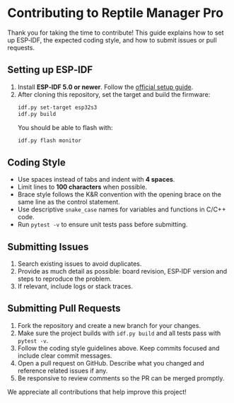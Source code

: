 # Contributing to Reptile Manager Pro

Thank you for taking the time to contribute! This guide explains how to set up ESP‑IDF, the expected coding style, and how to submit issues or pull requests.

## Setting up ESP‑IDF

1. Install **ESP‑IDF 5.0 or newer**. Follow the [official setup guide](https://docs.espressif.com/projects/esp-idf/en/latest/esp32s3/get-started/).
2. After cloning this repository, set the target and build the firmware:
   ```bash
   idf.py set-target esp32s3
   idf.py build
   ```
   You should be able to flash with:
   ```bash
   idf.py flash monitor
   ```

## Coding Style

* Use spaces instead of tabs and indent with **4 spaces**.
* Limit lines to **100 characters** when possible.
* Brace style follows the K&R convention with the opening brace on the same line as the control statement.
* Use descriptive `snake_case` names for variables and functions in C/C++ code.
* Run `pytest -v` to ensure unit tests pass before submitting.

## Submitting Issues

1. Search existing issues to avoid duplicates.
2. Provide as much detail as possible: board revision, ESP‑IDF version and steps to reproduce the problem.
3. If relevant, include logs or stack traces.

## Submitting Pull Requests

1. Fork the repository and create a new branch for your changes.
2. Make sure the project builds with `idf.py build` and all tests pass with `pytest -v`.
3. Follow the coding style guidelines above. Keep commits focused and include clear commit messages.
4. Open a pull request on GitHub. Describe what you changed and reference related issues if any.
5. Be responsive to review comments so the PR can be merged promptly.

We appreciate all contributions that help improve this project!
